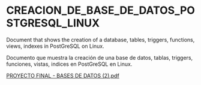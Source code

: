 # CREACION_DE_BASE_DE_DATOS_POSTGRESQL_LINUX

Document that shows the creation of a database, tables, triggers, functions, views, indexes in PostGreSQL on Linux.

Documento  que muestra la creación de una base de datos, tablas, triggers, funciones, vistas, indices en PostGreSQL en Linux. 

[PROYECTO FINAL - BASES DE DATOS (2).pdf](https://github.com/PrismallyFernandez/DOCUMENTO_CREACION_DE_BASE_DE_DATOS_POSTGRESQL_LINUX/files/12271216/PROYECTO.FINAL.-.BASES.DE.DATOS.2.pdf)
